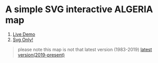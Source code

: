 
# A simple SVG interactive ALGERIA map 
1. [Live Demo](https://codepen.io/abdelghanymh/full/wvdabmK)
2. [Svg Only!](https://gist.github.com/abdelghanyMh/45803150edfd5c5a52bd5e253e70ed43)

> please note this map is not that latest version (1983-2019)
[latest version(2019-present)](https://upload.wikimedia.org/wikipedia/commons/9/9b/Algeria_location_map.svg)

